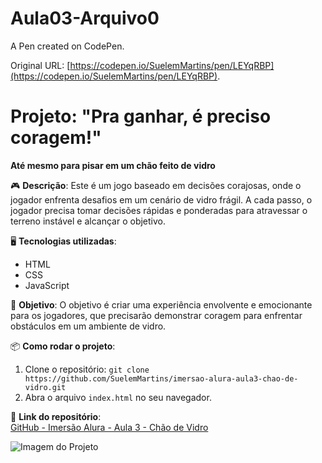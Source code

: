 # Aula03-Arquivo0

A Pen created on CodePen.

Original URL: [https://codepen.io/SuelemMartins/pen/LEYqRBP](https://codepen.io/SuelemMartins/pen/LEYqRBP).
# Projeto: "Pra ganhar, é preciso coragem!"
**Até mesmo para pisar em um chão feito de vidro**

🎮 **Descrição**:
Este é um jogo baseado em decisões corajosas, onde o jogador enfrenta desafios em um cenário de vidro frágil. A cada passo, o jogador precisa tomar decisões rápidas e ponderadas para atravessar o terreno instável e alcançar o objetivo.

🖥️ **Tecnologias utilizadas**:
- HTML
- CSS
- JavaScript

🎯 **Objetivo**:
O objetivo é criar uma experiência envolvente e emocionante para os jogadores, que precisarão demonstrar coragem para enfrentar obstáculos em um ambiente de vidro.

📦 **Como rodar o projeto**:
1. Clone o repositório: `git clone https://github.com/SuelemMartins/imersao-alura-aula3-chao-de-vidro.git`
2. Abra o arquivo `index.html` no seu navegador.

🔗 **Link do repositório**:  
[GitHub - Imersão Alura - Aula 3 - Chão de Vidro](https://github.com/SuelemMartins/imersao-alura-aula3-chao-de-vidro.git)

![Imagem do Projeto](./imagen-projeto-3.JPG)


